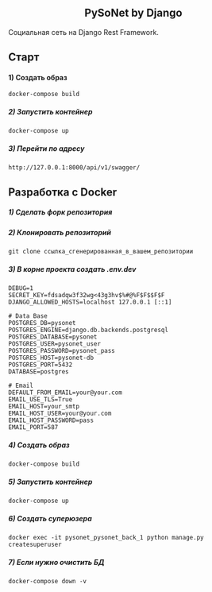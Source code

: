 <h2 align="center">PySoNet by Django</h2>

Социальная сеть на Django Rest Framework.

## Старт

#### 1) Создать образ

    docker-compose build

##### 2) Запустить контейнер

    docker-compose up
    
##### 3) Перейти по адресу

    http://127.0.0.1:8000/api/v1/swagger/

## Разработка с Docker

##### 1) Сделать форк репозитория

##### 2) Клонировать репозиторий

    git clone ссылка_сгенерированная_в_вашем_репозитории

##### 3) В корне проекта создать .env.dev

    DEBUG=1
    SECRET_KEY=fdsadqw3f32wg<43g3hv$%#@%F$F$$F$F
    DJANGO_ALLOWED_HOSTS=localhost 127.0.0.1 [::1]
    
    # Data Base
    POSTGRES_DB=pysonet
    POSTGRES_ENGINE=django.db.backends.postgresql
    POSTGRES_DATABASE=pysonet
    POSTGRES_USER=pysonet_user
    POSTGRES_PASSWORD=pysonet_pass
    POSTGRES_HOST=pysonet-db
    POSTGRES_PORT=5432
    DATABASE=postgres

    # Email
    DEFAULT_FROM_EMAIL=your@your.com
    EMAIL_USE_TLS=True
    EMAIL_HOST=your_smtp
    EMAIL_HOST_USER=your@your.com
    EMAIL_HOST_PASSWORD=pass
    EMAIL_PORT=587
    
##### 4) Создать образ

    docker-compose build

##### 5) Запустить контейнер

    docker-compose up
    
##### 6) Создать суперюзера

    docker exec -it pysonet_pysonet_back_1 python manage.py createsuperuser
                                                        
##### 7) Если нужно очистить БД

    docker-compose down -v
 



